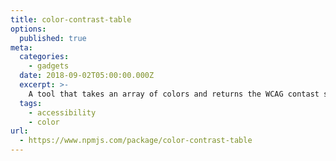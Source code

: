 ```yaml
---
title: color-contrast-table
options:
  published: true
meta:
  categories:
    - gadgets
  date: 2018-09-02T05:00:00.000Z
  excerpt: >-
    A tool that takes an array of colors and returns the WCAG contast scores for all of their possible color combinations.
  tags:
    - accessibility
    - color
url:
  - https://www.npmjs.com/package/color-contrast-table
---
```


<script>
  import ColorChart from './_color-chart.svelte'
</script>

<ColorChart />
